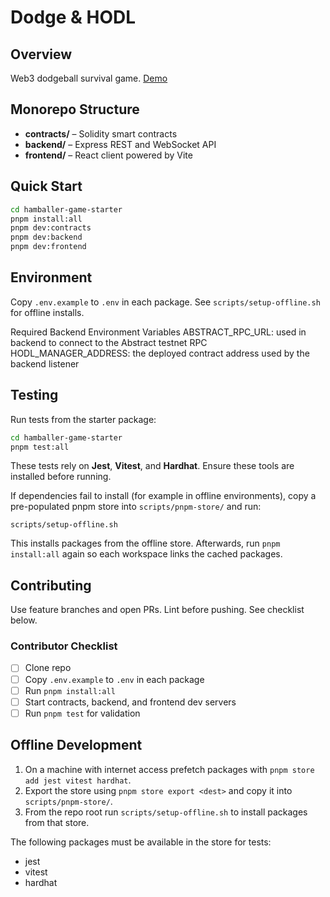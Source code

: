 # Dodge & HODL

## Overview
Web3 dodgeball survival game. [Demo](https://hamballers.xyz)

## Monorepo Structure
- **contracts/** – Solidity smart contracts
- **backend/** – Express REST and WebSocket API
- **frontend/** – React client powered by Vite

## Quick Start
```bash
cd hamballer-game-starter
pnpm install:all
pnpm dev:contracts
pnpm dev:backend
pnpm dev:frontend
```

## Environment
Copy `.env.example` to `.env` in each package. See `scripts/setup-offline.sh` for offline installs.

Required Backend Environment Variables
ABSTRACT_RPC_URL: used in backend to connect to the Abstract testnet RPC
HODL_MANAGER_ADDRESS: the deployed contract address used by the backend listener

## Testing
Run tests from the starter package:
```bash
cd hamballer-game-starter
pnpm test:all
```
These tests rely on **Jest**, **Vitest**, and **Hardhat**. Ensure these tools are installed before running.

If dependencies fail to install (for example in offline environments), copy a
pre-populated pnpm store into `scripts/pnpm-store/` and run:

```
scripts/setup-offline.sh
```
This installs packages from the offline store. Afterwards, run
`pnpm install:all` again so each workspace links the cached packages.

## Contributing
Use feature branches and open PRs. Lint before pushing. See checklist below.

### Contributor Checklist
- [ ] Clone repo
- [ ] Copy `.env.example` to `.env` in each package
- [ ] Run `pnpm install:all`
- [ ] Start contracts, backend, and frontend dev servers
- [ ] Run `pnpm test` for validation

## Offline Development
1. On a machine with internet access prefetch packages with `pnpm store add jest vitest hardhat`.
2. Export the store using `pnpm store export <dest>` and copy it into `scripts/pnpm-store/`.
3. From the repo root run `scripts/setup-offline.sh` to install packages from that store.

The following packages must be available in the store for tests:
- jest
- vitest
- hardhat
